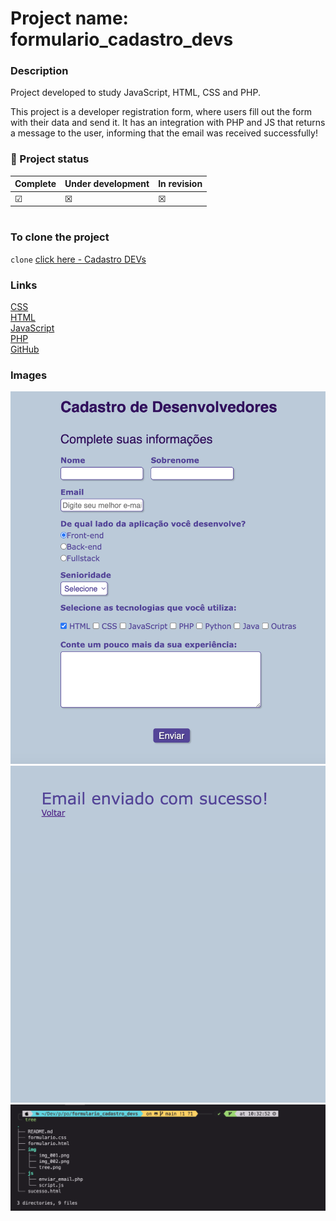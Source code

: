 # Project name: formulario_cadastro_devs

### Description

Project developed to study JavaScript, HTML, CSS and PHP.

<p>This project is a developer registration form, where users fill out the form with their data and send it. It has an integration with PHP and JS that returns a message to the user, informing that the email was received successfully!</p>

### 🚧 Project status

| Complete | Under development | In revision |
| -------- | ----------------- | ----------- |
| &#x2611; | &#x2612;          | &#x2612;    |

#

### To clone the project

`clone` [click here - Cadastro DEVs](https://github.com/WMS66/formulario_cadastro_devs)

### Links

[CSS](https://developer.mozilla.org/en-US/docs/Web/CSS)<br>
[HTML](https://www.w3schools.com/html/)<br>
[JavaScript](https://developer.mozilla.org/en-US/docs/Web/JavaScript)<br>
[PHP](https://www.w3schools.com/php/)<br>
[GitHub](https://github.com/cabraldasilvac)

### Images

![Tela 001](img/img_001.png)<br>
![Tela 002](img/img_002.png)<br>
![Tree](img/tree.png)<br>
